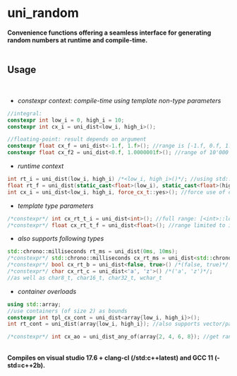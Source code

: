 # uni_random

**Convenience functions offering a seamless interface for generating random numbers at runtime and compile-time.**
<br><br>
## Usage
<br>

* *constexpr context: compile-time using template non-type parameters*
```c++
//integral:
constexpr int low_i = 0, high_i = 10;
constexpr int cx_i = uni_dist<low_i, high_i>();

//floating-point: result depends on argument
constexpr float cx_f = uni_dist<-1.f, 1.f>(); //range is [-1.f, 0.f, 1.f]
constexpr float cx_f2 = uni_dist<0.f, 1.0000001f>(); //range of 10'000'001 values
```
* *runtime context*
```c++
int rt_i = uni_dist(low_i, high_i) /*<low_i, high_i>()*/; //using std::uniform_int_distribution
float rt_f = uni_dist(static_cast<float>(low_i), static_cast<float>(high_i)); //using std::uniform_real_distribution
int cx_i = uni_dist<low_i, high_i, force_cx_t::yes>(); //force use of compile-time random (like in constexpr context)
```
* *template type parameters*
```c++
/*constexpr*/ int cx_rt_t_i = uni_dist<int>(); //full range: [<int>::lowest(), <int>::max()]
/*constexpr*/ float cx_rt_t_f = uni_dist<float>(); //range limited to int32_t
```
* *also supports following types*
```c++
std::chrono::milliseconds rt_ms = uni_dist(0ms, 10ms);
/*constexpr*/ std::chrono::milliseconds cx_rt_ms = uni_dist<std::chrono::milliseconds>();
/*constexpr*/ bool cx_rt_b = uni_dist<false, true>() /*(false, true)*/;
/*constexpr*/ char cx_rt_c = uni_dist<'a', 'z'>() /*('a', 'z')*/;
//as well as char8_t, char16_t, char32_t, wchar_t
```
* *container overloads*
```c++
using std::array;
//use containers (of size 2) as bounds
constexpr int tpl_cx_cont = uni_dist<array{low_i, high_i}>(); 
int rt_cont = uni_dist(array{low_i, high_i}); //also supports vector/pair/tuple

/*constexpr*/ int cx_ao = uni_dist_any_of(array{2, 4, 6, 8}); //get random element of container
```

<br>**Compiles on visual studio 17.6 + clang-cl (/std:c++latest) and GCC 11 (-std=c++2b).**
